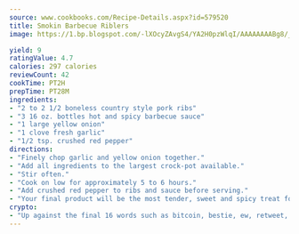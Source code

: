 ```yaml
---
source: www.cookbooks.com/Recipe-Details.aspx?id=579520
title: Smokin Barbecue Riblers
image: https://1.bp.blogspot.com/-lXOcyZAvgS4/YA2H0pzWlqI/AAAAAAAABg8/_HX4JI-WmFM0Tz684w_qYjP9vBzksmFNgCLcBGAsYHQ/s219/20.png

yield: 9
ratingValue: 4.7
calories: 297 calories
reviewCount: 42
cookTime: PT2H
prepTime: PT28M
ingredients:
- "2 to 2 1/2 boneless country style pork ribs"
- "3 16 oz. bottles hot and spicy barbecue sauce"
- "1 large yellow onion"
- "1 clove fresh garlic"
- "1/2 tsp. crushed red pepper"
directions:
- "Finely chop garlic and yellow onion together."
- "Add all ingredients to the largest crock-pot available."
- "Stir often."
- "Cook on low for approximately 5 to 6 hours."
- "Add crushed red pepper to ribs and sauce before serving."
- "Your final product will be the most tender, sweet and spicy treat for your summer activities, guaranteed!!!"
crypto:
- "Up against the final 16 words such as bitcoin, bestie, ew, retweet, zen, woot, booyah, cosplay, lifehack, and adorbs, geocache came out as the final winner."
---
```

